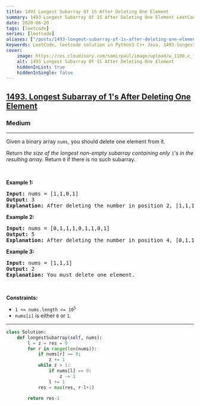 ```yaml
---
title: 1493 Longest Subarray Of 1S After Deleting One Element
summary: 1493 Longest Subarray Of 1S After Deleting One Element LeetCode Solution Explained
date: 2020-06-20
tags: [leetcode]
series: [leetcode]
aliases: ["/posts/1493-longest-subarray-of-1s-after-deleting-one-element", "/blog/posts/1493-longest-subarray-of-1s-after-deleting-one-element", "/1493-longest-subarray-of-1s-after-deleting-one-element"]
keywords: LeetCode, leetcode solution in Python3 C++ Java, 1493-longest-subarray-of-1s-after-deleting-one-element solution
cover:
    image: https://res.cloudinary.com/samirpaul/image/upload/w_1100,c_fit,co_rgb:FFFFFF,l_text:Arial_70_bold:1493 Longest Subarray Of 1S After Deleting One Element/problem-solving.webp
    alt: 1493 Longest Subarray Of 1S After Deleting One Element
    hiddenInList: true
    hiddenInSingle: false
---
```



<h2><a href="https://leetcode.com/problems/longest-subarray-of-1s-after-deleting-one-element/">1493. Longest Subarray of 1's After Deleting One Element</a></h2><h3>Medium</h3><hr><div><p>Given a binary array <code>nums</code>, you should delete one element from it.</p>

<p>Return <em>the size of the longest non-empty subarray containing only </em><code>1</code><em>'s in the resulting array</em>. Return <code>0</code> if there is no such subarray.</p>

<p>&nbsp;</p>
<p><strong class="example">Example 1:</strong></p>

<pre><strong>Input:</strong> nums = [1,1,0,1]
<strong>Output:</strong> 3
<strong>Explanation:</strong> After deleting the number in position 2, [1,1,1] contains 3 numbers with value of 1's.
</pre>

<p><strong class="example">Example 2:</strong></p>

<pre><strong>Input:</strong> nums = [0,1,1,1,0,1,1,0,1]
<strong>Output:</strong> 5
<strong>Explanation:</strong> After deleting the number in position 4, [0,1,1,1,1,1,0,1] longest subarray with value of 1's is [1,1,1,1,1].
</pre>

<p><strong class="example">Example 3:</strong></p>

<pre><strong>Input:</strong> nums = [1,1,1]
<strong>Output:</strong> 2
<strong>Explanation:</strong> You must delete one element.
</pre>

<p>&nbsp;</p>
<p><strong>Constraints:</strong></p>

<ul>
	<li><code>1 &lt;= nums.length &lt;= 10<sup>5</sup></code></li>
	<li><code>nums[i]</code> is either <code>0</code> or <code>1</code>.</li>
</ul>
</div>

---




```python
class Solution:
    def longestSubarray(self, nums):
        l = z = res = 0
        for r in range(len(nums)):
            if nums[r] == 0:
                z += 1
            while z > 1:
                if nums[l] == 0: 
                    z -= 1
                l += 1
            res = max(res, r-l+1)
        
        return res-1
```
